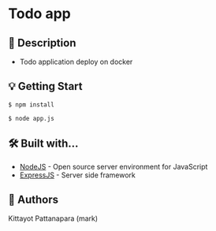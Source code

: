 # Todo app

## 📖 Description

- Todo application deploy on docker

## 💡 Getting Start
```
$ npm install

$ node app.js
```

## 🛠 Built with...
- [NodeJS](https://nodejs.org/dist/latest-v12.x/docs/api) - Open source server environment for JavaScript
- [ExpressJS](https://reactjs.org/) - Server side framework

## 🤘 Authors

Kittayot Pattanapara (mark)
